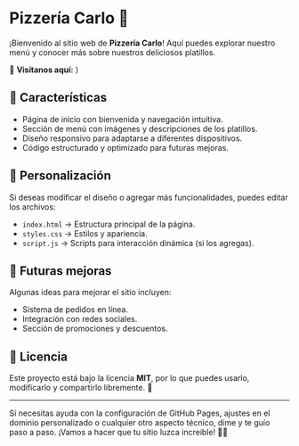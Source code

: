 # Pizzería Carlo 🍕

¡Bienvenido al sitio web de **Pizzería Carlo**! Aquí puedes explorar nuestro menú y conocer más sobre nuestros deliciosos platillos.

🔗 **Visítanos aquí:** )

## 🚀 Características

- Página de inicio con bienvenida y navegación intuitiva.
- Sección de menú con imágenes y descripciones de los platillos.
- Diseño responsivo para adaptarse a diferentes dispositivos.
- Código estructurado y optimizado para futuras mejoras.

## 🎨 Personalización

Si deseas modificar el diseño o agregar más funcionalidades, puedes editar los archivos:

- `index.html` → Estructura principal de la página.
- `styles.css` → Estilos y apariencia.
- `script.js` → Scripts para interacción dinámica (si los agregas).

## 📌 Futuras mejoras

Algunas ideas para mejorar el sitio incluyen:

- Sistema de pedidos en línea.
- Integración con redes sociales.
- Sección de promociones y descuentos.

## 📝 Licencia

Este proyecto está bajo la licencia **MIT**, por lo que puedes usarlo, modificarlo y compartirlo libremente. 🚀

---

Si necesitas ayuda con la configuración de GitHub Pages, ajustes en el dominio personalizado o cualquier otro aspecto técnico, dime y te guío paso a paso. ¡Vamos a hacer que tu sitio luzca increíble! 🍕🔥
